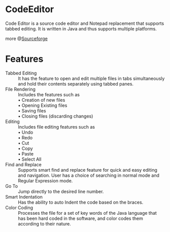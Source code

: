 CodeEditor
==========

Code Editor is a source code editor and Notepad replacement that supports tabbed editing. It is written in Java and thus supports multiple platforms.

more @<a href="https://sourceforge.net/projects/code-editor/" target="_blank">Sourceforge</a>

Features
========
<dl>
<dt>Tabbed Editing</dt>
<dd>It has the feature to open and edit multiple files in tabs simultaneously and hold their contents separately using tabbed panes.</dd>

<dt>File Rendering</dt>
<dd>Includes the features such as <br>
•  Creation of new files<br>
•	Opening Existing files<br>
•	Saving files<br>
•	Closing files (discarding changes)</dd>

<dt>Editing</dt>
<dd>Includes file editing features such as<br>
•	Undo<br>
•	Redo<br>
•	Cut<br>
•	Copy<br>
•	Paste<br>
•	Select All</dd>

<dt>Find and Replace</dt>
<dd>Supports smart find and replace feature for quick and easy editing and navigation. User has a choice of searching in normal mode and Regular Expression mode.</dd>
<dt>Go To</dt>
<dd>Jump directly to the desired line number.</dd>
<dt>Smart Indentation</dt>
<dd>Has the ability to auto Indent the code based on the braces.</dd>
<dt>Color Coding</dt>
<dd>Processes the file for a set of key words of the Java language that has been hard coded in the software, and color codes them according to their nature.</dd>
